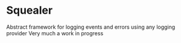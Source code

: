 # Squealer
Abstract framework for logging events and errors using any logging provider
Very much a work in progress
